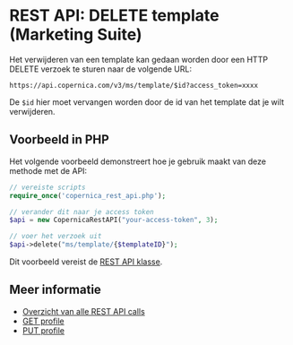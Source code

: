 # REST API: DELETE template (Marketing Suite)

Het verwijderen van een template kan gedaan worden door een HTTP DELETE verzoek te sturen naar de volgende URL:

`https://api.copernica.com/v3/ms/template/$id?access_token=xxxx`

De `$id` hier moet vervangen worden door de id van het template dat je wilt verwijderen.

## Voorbeeld in PHP

Het volgende voorbeeld demonstreert hoe je gebruik maakt van deze methode met de API:

```php
// vereiste scripts
require_once('copernica_rest_api.php');

// verander dit naar je access token
$api = new CopernicaRestAPI("your-access-token", 3);

// voer het verzoek uit
$api->delete("ms/template/{$templateID}");
```

Dit voorbeeld vereist de [REST API klasse](rest-php).

## Meer informatie

* [Overzicht van alle REST API calls](rest-api)
* [GET profile](rest-get-profile)
* [PUT profile](rest-put-profile)

